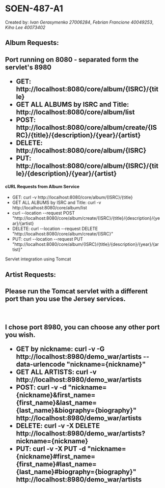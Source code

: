 # SOEN-487-A1

Created by: <i>Ivan Gerasymenko 27006284</i>, <i>Febrian Francione 40049253</i>, <i>Kiho Lee 40073402</i>

<h2>Album Requests:<h2>
  <p>Port running on 8080 - separated form the servlet's 8980</p>
<ul>
  <li>GET: http://localhost:8080/core/album/{ISRC}/{title}</li>
  <li>GET ALL ALBUMS by ISRC and Title: http://localhost:8080/core/album/list</li>
  <li>POST: http://localhost:8080/core/album/create/{ISRC}/{title}/{description}/{year}/{artist}</li>
  <li>DELETE: http://localhost:8080/core/album/{ISRC}</li>
  <li>PUT: http://localhost:8080/core/album/{ISRC}/{title}/{description}/{year}/{artist}</li>
</ul>
  
<h4> cURL Requests from Album Service </h4>
<ul>
  <li>GET: curl -v http://localhost:8080/core/album/{ISRC}/{title}</li>
  <li>GET ALL ALBUMS by ISRC and Title: curl -v http://localhost:8080/core/album/list</li>
  <li>curl --location --request POST "http://localhost:8080/core/album/create/{ISRC}/{title}/{description}/{year}/{artist}</li>
  <li>DELETE: curl --location --request DELETE "http://localhost:8080/core/album/create/{ISRC}"</li>
  <li>PUT: curl --location --request PUT "http://localhost:8080/core/album/{ISRC}/{title}/{description}/{year}/{artist}"</li>
</ul>
  
<p>Servlet integration using Tomcat</p>


<h2>Artist Requests:<h2>
 <p>Please run the Tomcat servlet with a different port than you use the Jersey services.</p>
 <br>
 <p>I chose port 8980, you can choose any other port you wish.</p>
 
<ul>
  <li>GET by nickname: curl -v -G http://localhost:8980/demo_war/artists --data-urlencode "nickname={nickname}"</li>
  <li>GET ALL ARTISTS: curl -v http://localhost:8980/demo_war/artists</li>
  <li>POST: curl -v -d "nickname={nickname}&first_name={first_name}&last_name={last_name}&biography={biography}" http://localhost:8980/demo_war/artists</li>
  <li>DELETE: curl -v -X DELETE http://localhost:8980/demo_war/artists?nickname={nickname}</li>
  <li>PUT: curl -v -X PUT -d "nickname={nickname}#first_name={first_name}#last_name={last_name}#biography={biography}" http://localhost:8980/demo_war/artists</li>
</ul>
